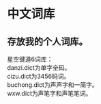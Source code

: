 # 中文词库
存放我的个人词库。
---
星空键道6词库：  
danzi.dict为单字全码。  
cizu.dict为3456码词。  
buchong.dict为声声字和一简字。  
wxw.dict为声笔字和声笔笔词。
